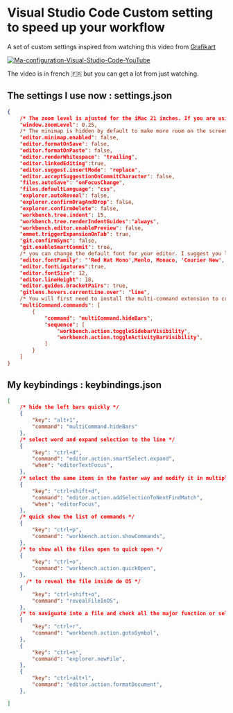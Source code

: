 # Visual Studio Code Custom setting to speed up your workflow

A set of custom settings inspired from watching this video from [Grafikart](https://www.youtube.com/@grafikart)

[![Ma-configuration-Visual-Studio-Code-YouTube](https://user-images.githubusercontent.com/20024130/213687387-1e54e9ff-4a21-4891-8f82-040179c4a436.png)](https://www.youtube.com/watch?v=GFmE5_8xypY)

The video is in french 🇫🇷 but you can get a lot from just watching.

## The settings I use now : **settings.json**

```JSON
{
    /* The zoom level is ajusted for the iMac 21 inches. If you are using a laptop 13", 14", 15", 16" or 17" your zoom level should be incrised. */
    "window.zoomLevel": 0.25,
    /* The minimap is hidden by default to make more room on the screen. */
    "editor.minimap.enabled": false,
    "editor.formatOnSave": false,
    "editor.formatOnPaste": false,
    "editor.renderWhitespace": "trailing",
    "editor.linkedEditing":true,
    "editor.suggest.insertMode": "replace",
    "editor.acceptSuggestionOnCommitCharacter": false,
    "files.autoSave": "onFocusChange",
    "files.defaultLanguage": "css",
    "explorer.autoReveal": false,
    "explorer.confirmDragAndDrop": false,
    "explorer.confirmDelete": false,
    "workbench.tree.indent": 15,
    "workbench.tree.renderIndentGuides":"always",
    "workbench.editor.enablePreview": false,
    "emmet.triggerExpansionOnTab": true,
    "git.confirmSync": false,
    "git.enableSmartCommit": true,
    /* you can change the default font for your editor. I suggest you look here https://fonts.google.com/?category=Monospace */
    "editor.fontFamily": "'Red Hat Mono',Menlo, Monaco, 'Courier New', monospace",
    "editor.fontLigatures":true,
    "editor.fontSize": 12,
    "editor.lineHeight": 18,
    "editor.guides.bracketPairs": true,
    "gitlens.hovers.currentLine.over": "line",
    /* You will first need to install the multi-command extension to create custom commands */
    "multiCommand.commands": [
        {
            "command": "multiCommand.hideBars",
            "sequence": [
                "workbench.action.toggleSidebarVisibility",
                "workbench.action.toggleActivityBarVisibility",
            ]
        }
    ]
}

````

## My keybindings : keybindings.json

```JSON
[
    /* hide the left bars quickly */
    {
        "key": "alt+1",
        "command": "multiCommand.hideBars"
    },
    /* select word and expand selection to the line */
    {
        "key": "ctrl+d",
        "command": "editor.action.smartSelect.expand",
        "when": "editorTextFocus",
    },
    /* select the same items in the faster way and modify it in multiple lines  */
    {
        "key": "ctrl+shift+d",
        "command": "editor.action.addSelectionToNextFindMatch",
        "when": "editorFocus",
    },
    /* quick show the list of commands */
    {
        "key": "ctrl+p",
        "command": "workbench.action.showCommands",
    },
    /* to show all the files open to quick open */
    {
        "key": "ctrl+o",
        "command": "workbench.action.quickOpen",
    },
      /* to reveal the file inside de OS */
    {
        "key": "ctrl+shift+o",
        "command": "revealFileInOS",
    },
    /* to naviguate into a file and check all the major function or selector  */
    {
        "key": "ctrl+r",
        "command": "workbench.action.gotoSymbol",
    },
    {
        "key": "ctrl+n",
        "command": "explorer.newFile",
    },
    {
        "key": "ctrl+alt+l",
        "command": "editor.action.formatDocument",
    },

]

````
